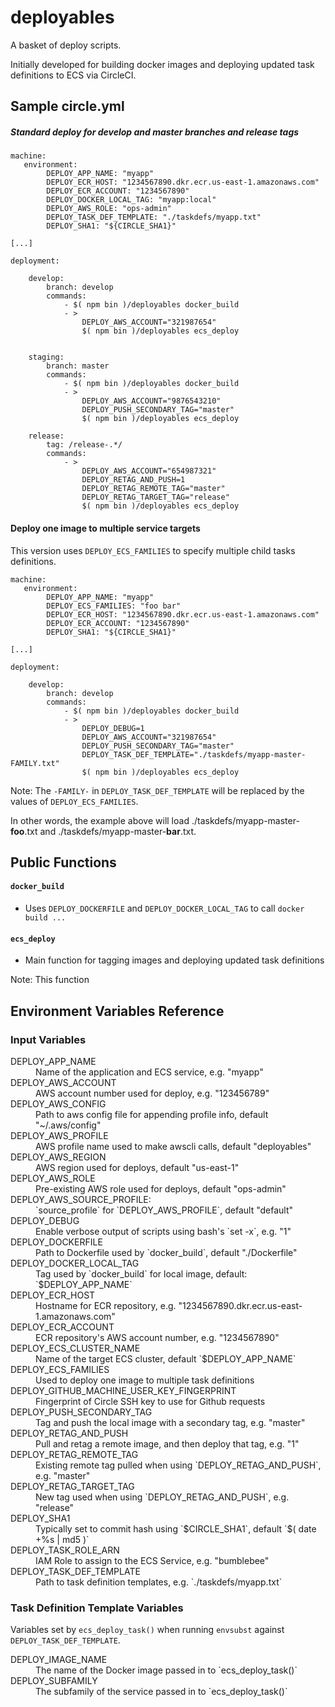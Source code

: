 
# deployables

A basket of deploy scripts.

Initially developed for building docker images and deploying updated task definitions to ECS via CircleCI.

## Sample circle.yml

##### Standard deploy for develop and master branches and release tags

```
machine:
   environment:
        DEPLOY_APP_NAME: "myapp"
        DEPLOY_ECR_HOST: "1234567890.dkr.ecr.us-east-1.amazonaws.com"
        DEPLOY_ECR_ACCOUNT: "1234567890"
        DEPLOY_DOCKER_LOCAL_TAG: "myapp:local"
        DEPLOY_AWS_ROLE: "ops-admin"
        DEPLOY_TASK_DEF_TEMPLATE: "./taskdefs/myapp.txt"
        DEPLOY_SHA1: "${CIRCLE_SHA1}"

[...]

deployment:

    develop:
        branch: develop
        commands:
            - $( npm bin )/deployables docker_build
            - >
                DEPLOY_AWS_ACCOUNT="321987654"
                $( npm bin )/deployables ecs_deploy


    staging:
        branch: master
        commands:
            - $( npm bin )/deployables docker_build
            - >
                DEPLOY_AWS_ACCOUNT="9876543210"
                DEPLOY_PUSH_SECONDARY_TAG="master"
                $( npm bin )/deployables ecs_deploy

    release:
        tag: /release-.*/
        commands:
            - >
                DEPLOY_AWS_ACCOUNT="654987321"
                DEPLOY_RETAG_AND_PUSH=1
                DEPLOY_RETAG_REMOTE_TAG="master"
                DEPLOY_RETAG_TARGET_TAG="release"
                $( npm bin )/deployables ecs_deploy
```

#### Deploy one image to multiple service targets

This version uses `DEPLOY_ECS_FAMILIES` to specify multiple child tasks definitions.

```
machine:
   environment:
        DEPLOY_APP_NAME: "myapp"
        DEPLOY_ECS_FAMILIES: "foo bar"
        DEPLOY_ECR_HOST: "1234567890.dkr.ecr.us-east-1.amazonaws.com"
        DEPLOY_ECR_ACCOUNT: "1234567890"
        DEPLOY_SHA1: "${CIRCLE_SHA1}"

[...]

deployment:

    develop:
        branch: develop
        commands:
            - $( npm bin )/deployables docker_build
            - >
                DEPLOY_DEBUG=1
                DEPLOY_AWS_ACCOUNT="321987654"
                DEPLOY_PUSH_SECONDARY_TAG="master"
                DEPLOY_TASK_DEF_TEMPLATE="./taskdefs/myapp-master-FAMILY.txt"
                $( npm bin )/deployables ecs_deploy
```

Note: The `-FAMILY-` in `DEPLOY_TASK_DEF_TEMPLATE` will be replaced by the values of `DEPLOY_ECS_FAMILIES`.

In other words, the example above will load ./taskdefs/myapp-master-__foo__.txt and ./taskdefs/myapp-master-__bar__.txt.


## Public Functions

#### `docker_build`

* Uses `DEPLOY_DOCKERFILE` and `DEPLOY_DOCKER_LOCAL_TAG` to call `docker build ...`


#### `ecs_deploy`

* Main function for tagging images and deploying updated task definitions

Note: This function


## Environment Variables Reference

### Input Variables

<dl>

<dt>DEPLOY_APP_NAME</dt>
<dd>Name of the application and ECS service, e.g. "myapp"</dd>

<dt>DEPLOY_AWS_ACCOUNT</dt>
<dd>AWS account number used for deploy, e.g. "123456789"</dd>

<dt>DEPLOY_AWS_CONFIG</dt>
<dd>Path to aws config file for appending profile info, default "~/.aws/config"</dd>

<dt>DEPLOY_AWS_PROFILE</dt>
<dd>AWS profile name used to make awscli calls, default "deployables"</dd>

<dt>DEPLOY_AWS_REGION</dt>
<dd>AWS region used for deploys, default "us-east-1"</dd>

<dt>DEPLOY_AWS_ROLE</dt>
<dd>Pre-existing AWS role used for deploys, default "ops-admin"</dd>

<dt>DEPLOY_AWS_SOURCE_PROFILE:</dt>
<dd>`source_profile` for `DEPLOY_AWS_PROFILE`, default "default"</dd>

<dt>DEPLOY_DEBUG</dt>
<dd>Enable verbose output of scripts using bash's `set -x`, e.g. "1"</dd>

<dt>DEPLOY_DOCKERFILE</dt>
<dd>Path to Dockerfile used by `docker_build`, default "./Dockerfile"</dd>

<dt>DEPLOY_DOCKER_LOCAL_TAG</dt>
<dd>Tag used by `docker_build` for local image, default: `$DEPLOY_APP_NAME`</dd>

<dt>DEPLOY_ECR_HOST</dt>
<dd>Hostname for ECR repository, e.g. "1234567890.dkr.ecr.us-east-1.amazonaws.com"</dd>

<dt>DEPLOY_ECR_ACCOUNT</dt>
<dd>ECR repository's AWS account number, e.g. "1234567890"</dd>

<dt>DEPLOY_ECS_CLUSTER_NAME</dt>
<dd>Name of the target ECS cluster, default `$DEPLOY_APP_NAME`</dd>

<dt>DEPLOY_ECS_FAMILIES</dt>
<dd>Used to deploy one image to multiple task definitions</dd>

<dt>DEPLOY_GITHUB_MACHINE_USER_KEY_FINGERPRINT</dt>
<dd>Fingerprint of Circle SSH key to use for Github requests</dd>

<dt>DEPLOY_PUSH_SECONDARY_TAG</dt>
<dd>Tag and push the local image with a secondary tag, e.g. "master"</dd>

<dt>DEPLOY_RETAG_AND_PUSH</dt>
<dd>Pull and retag a remote image, and then deploy that tag, e.g. "1"</dd>

<dt>DEPLOY_RETAG_REMOTE_TAG</dt>
<dd>Existing remote tag pulled when using `DEPLOY_RETAG_AND_PUSH`, e.g. "master"</dd>

<dt>DEPLOY_RETAG_TARGET_TAG</dt>
<dd>New tag used when using `DEPLOY_RETAG_AND_PUSH`, e.g. "release"</dd>

<dt>DEPLOY_SHA1</dt>
<dd>Typically set to commit hash using `$CIRCLE_SHA1`, default `$( date +%s | md5 )`</dd>

<dt>DEPLOY_TASK_ROLE_ARN</dt>
<dd>IAM Role to assign to the ECS Service, e.g. "bumblebee"</dd>

<dt>DEPLOY_TASK_DEF_TEMPLATE</dt>
<dd>Path to task definition templates, e.g. `./taskdefs/myapp.txt`</dd>

</dl>

### Task Definition Template Variables

Variables set by `ecs_deploy_task()` when running `envsubst` against `DEPLOY_TASK_DEF_TEMPLATE`.

<dl>

<dt>DEPLOY_IMAGE_NAME</dt>
<dd>The name of the Docker image passed in to `ecs_deploy_task()`</dd>

<dt>DEPLOY_SUBFAMILY</dt>
<dd>The subfamily of the service passed in to `ecs_deploy_task()`</dd>

</dl>

